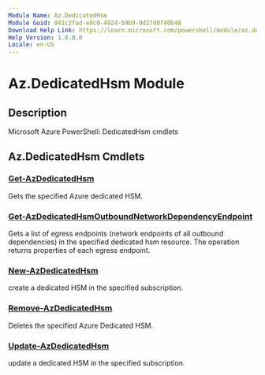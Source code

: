 ```yaml
---
Module Name: Az.DedicatedHsm
Module Guid: 841c2fad-e8c0-4924-b9b9-9d27d0f40b48
Download Help Link: https://learn.microsoft.com/powershell/module/az.dedicatedhsm
Help Version: 1.0.0.0
Locale: en-US
---
```


# Az.DedicatedHsm Module
## Description
Microsoft Azure PowerShell: DedicatedHsm cmdlets

## Az.DedicatedHsm Cmdlets
### [Get-AzDedicatedHsm](Get-AzDedicatedHsm.md)
Gets the specified Azure dedicated HSM.

### [Get-AzDedicatedHsmOutboundNetworkDependencyEndpoint](Get-AzDedicatedHsmOutboundNetworkDependencyEndpoint.md)
Gets a list of egress endpoints (network endpoints of all outbound dependencies) in the specified dedicated hsm resource.
The operation returns properties of each egress endpoint.

### [New-AzDedicatedHsm](New-AzDedicatedHsm.md)
create a dedicated HSM in the specified subscription.

### [Remove-AzDedicatedHsm](Remove-AzDedicatedHsm.md)
Deletes the specified Azure Dedicated HSM.

### [Update-AzDedicatedHsm](Update-AzDedicatedHsm.md)
update a dedicated HSM in the specified subscription.

